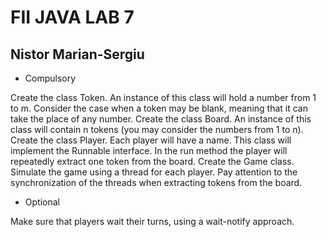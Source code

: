 # FII JAVA LAB 7
## Nistor Marian-Sergiu

* Compulsory

Create the class Token. An instance of this class will hold a number from 1 to m. Consider the case when a token may be blank, meaning that it can take the place of any number.
Create the class Board. An instance of this class will contain n tokens (you may consider the numbers from 1 to n).
Create the class Player. Each player will have a name. This class will implement the Runnable interface. In the run method the player will repeatedly extract one token from the board.
Create the Game class. Simulate the game using a thread for each player.
Pay attention to the synchronization of the threads when extracting tokens from the board.

* Optional

Make sure that players wait their turns, using a wait-notify approach.